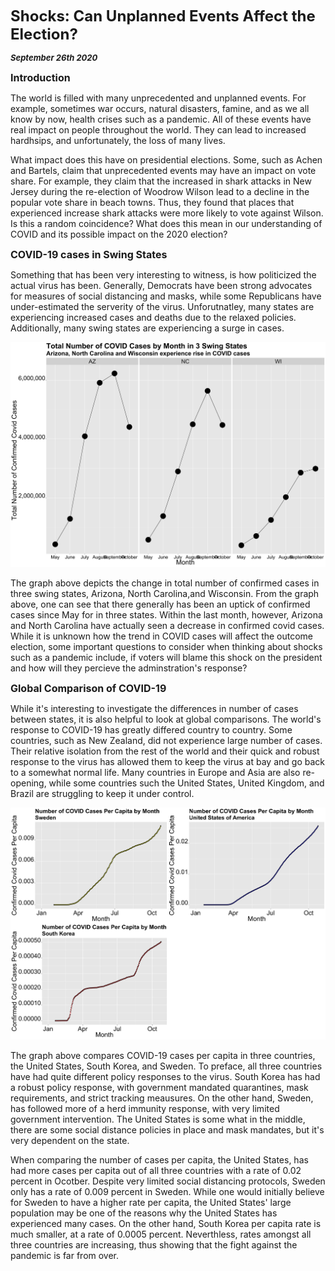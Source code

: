 **<font size="5"> Shocks: Can Unplanned Events Affect the Election? </font>**

_**<font size="2"> September 26th 2020 </font>**_



**<font size="3"> Introduction </font>**

The world is filled with many unprecedented and unplanned events. For example, sometimes war occurs, natural disasters, famine, and as we all know by now, health crises such as a pandemic. All of these events have real impact on people throughout the world. They can lead to increased hardhsips, and unfortunately, the loss of many lives. 

What impact does this have on presidential elections. Some, such as Achen and Bartels, claim that unprecedented events may have an impact on vote share. For example, they claim that the increased in shark attacks in New Jersey during the re-election of Woodrow Wilson lead to a decline in the popular vote share in beach towns. Thus, they found that places that experienced increase shark attacks were more likely to vote against Wilson. Is this a random coincidence? What does this mean in our understanding of COVID and its possible impact on the 2020 election?



**<font size="3"> COVID-19 cases in Swing States </font>**

Something that has been very interesting to witness, is how politicized the actual virus has been. Generally, Democrats have been strong advocates for measures of social distancing and masks, while some Republicans have under-estimated the serverity of the virus. Unforutnatley, many states are experiencing increased cases and deaths due to the relaxed policies. Additionally, many swing states are experiencing a surge in cases.


![Swing States Covid](swingstates_covid.png)

The graph above depicts the change in total number of confirmed cases in three swing states, Arizona, North Carolina,and Wisconsin.
From the graph above, one can see that there generally has been an uptick of confirmed cases since May for in three states. Within the last month, however, Arizona and North Carolina have actually seen a decrease in confirmed covid cases. While it is unknown how the trend in COVID cases will affect the outcome election, some important questions to consider when thinking about shocks such as a pandemic include, if voters will blame this shock on the president and how will they percieve the adminstration's response?



**<font size="3"> Global Comparison of COVID-19 </font>**

While it's interesting to investigate the differences in number of cases between states, it is also helpful to look at global comparisons. The world's response to COVID-19 has greatly differed country to country. Some countries, such as New Zealand, did not experience large number of cases. Their relative isolation from the rest of the world and their quick and robust response to the virus has allowed them to keep the virus at bay and go back to a somewhat normal life. Many countries in Europe and Asia are also re-opening, while some countries such the United States, United Kingdom, and Brazil are struggling to keep it under control.


![Country Comparison](country_comparison.png)

The graph above compares COVID-19 cases per capita in three countries, the United States, South Korea, and Sweden. To preface, all three countries have had quite different policy responses to the virus. South Korea has had a robust policy response, with government mandated quarantines, mask requirements, and strict tracking meausures. On the other hand, Sweden, has followed more of a herd immunity response, with very limited government intervention. The United States is some what in the middle, there are some social distance policies in place and mask mandates, but it's very dependent on the state.

When comparing the number of cases per capita, the United States, has had more cases per capita out of all three countries with a rate of 0.02 percent in Ocotber. Despite very limited social distancing protocols, Sweden only has a rate of 0.009 percent in Sweden. While one would initially believe for Sweden to have a higher rate per capita, the United States' large population may be one of the reasons why the United States has experienced many cases. On the other hand, South Korea per capita rate is much smaller, at a rate of 0.0005 percent. Neverthless, rates amongst all three countries are increasing, thus showing that the fight against the pandemic is far from over.

